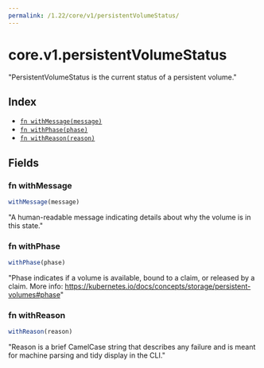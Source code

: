 ```yaml
---
permalink: /1.22/core/v1/persistentVolumeStatus/
---
```


# core.v1.persistentVolumeStatus

"PersistentVolumeStatus is the current status of a persistent volume."

## Index

* [`fn withMessage(message)`](#fn-withmessage)
* [`fn withPhase(phase)`](#fn-withphase)
* [`fn withReason(reason)`](#fn-withreason)

## Fields

### fn withMessage

```ts
withMessage(message)
```

"A human-readable message indicating details about why the volume is in this state."

### fn withPhase

```ts
withPhase(phase)
```

"Phase indicates if a volume is available, bound to a claim, or released by a claim. More info: https://kubernetes.io/docs/concepts/storage/persistent-volumes#phase"

### fn withReason

```ts
withReason(reason)
```

"Reason is a brief CamelCase string that describes any failure and is meant for machine parsing and tidy display in the CLI."
